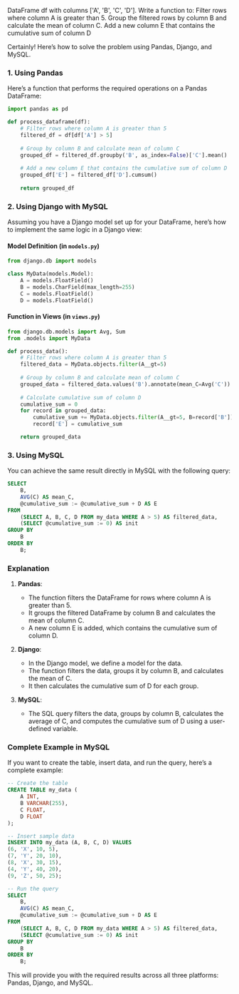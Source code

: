 DataFrame df with columns ['A', 'B', 'C', 'D']. Write a function to:
Filter rows where column A is greater than 5.
Group the filtered rows by column B and calculate the mean of column C.
Add a new column E that contains the cumulative sum of column D





Certainly! Here’s how to solve the problem using Pandas, Django, and MySQL.

### 1. Using Pandas

Here’s a function that performs the required operations on a Pandas DataFrame:

```python
import pandas as pd

def process_dataframe(df):
    # Filter rows where column A is greater than 5
    filtered_df = df[df['A'] > 5]
    
    # Group by column B and calculate mean of column C
    grouped_df = filtered_df.groupby('B', as_index=False)['C'].mean()
    
    # Add a new column E that contains the cumulative sum of column D
    grouped_df['E'] = filtered_df['D'].cumsum()
    
    return grouped_df
```

### 2. Using Django with MySQL

Assuming you have a Django model set up for your DataFrame, here’s how to implement the same logic in a Django view:

#### Model Definition (in `models.py`)

```python
from django.db import models

class MyData(models.Model):
    A = models.FloatField()
    B = models.CharField(max_length=255)
    C = models.FloatField()
    D = models.FloatField()
```

#### Function in Views (in `views.py`)

```python
from django.db.models import Avg, Sum
from .models import MyData

def process_data():
    # Filter rows where column A is greater than 5
    filtered_data = MyData.objects.filter(A__gt=5)
    
    # Group by column B and calculate mean of column C
    grouped_data = filtered_data.values('B').annotate(mean_C=Avg('C'))
    
    # Calculate cumulative sum of column D
    cumulative_sum = 0
    for record in grouped_data:
        cumulative_sum += MyData.objects.filter(A__gt=5, B=record['B']).aggregate(Sum('D'))['D__sum']
        record['E'] = cumulative_sum

    return grouped_data
```

### 3. Using MySQL

You can achieve the same result directly in MySQL with the following query:

```sql
SELECT 
    B,
    AVG(C) AS mean_C,
    @cumulative_sum := @cumulative_sum + D AS E
FROM 
    (SELECT A, B, C, D FROM my_data WHERE A > 5) AS filtered_data,
    (SELECT @cumulative_sum := 0) AS init
GROUP BY 
    B
ORDER BY 
    B;
```

### Explanation

1. **Pandas**:
   - The function filters the DataFrame for rows where column A is greater than 5.
   - It groups the filtered DataFrame by column B and calculates the mean of column C.
   - A new column E is added, which contains the cumulative sum of column D.

2. **Django**:
   - In the Django model, we define a model for the data.
   - The function filters the data, groups it by column B, and calculates the mean of C.
   - It then calculates the cumulative sum of D for each group.

3. **MySQL**:
   - The SQL query filters the data, groups by column B, calculates the average of C, and computes the cumulative sum of D using a user-defined variable.

### Complete Example in MySQL

If you want to create the table, insert data, and run the query, here’s a complete example:

```sql
-- Create the table
CREATE TABLE my_data (
    A INT,
    B VARCHAR(255),
    C FLOAT,
    D FLOAT
);

-- Insert sample data
INSERT INTO my_data (A, B, C, D) VALUES
(6, 'X', 10, 5),
(7, 'Y', 20, 10),
(8, 'X', 30, 15),
(4, 'Y', 40, 20),
(9, 'Z', 50, 25);

-- Run the query
SELECT 
    B,
    AVG(C) AS mean_C,
    @cumulative_sum := @cumulative_sum + D AS E
FROM 
    (SELECT A, B, C, D FROM my_data WHERE A > 5) AS filtered_data,
    (SELECT @cumulative_sum := 0) AS init
GROUP BY 
    B
ORDER BY 
    B;
```

This will provide you with the required results across all three platforms: Pandas, Django, and MySQL.